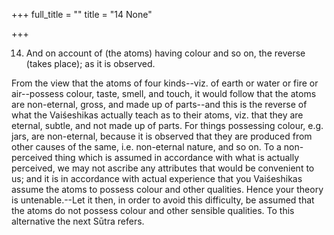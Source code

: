 +++
full_title = ""
title = "14 None"

+++


14. And on account of (the atoms) having colour and so on, the reverse (takes place); as it is observed.

From the view that the atoms of four kinds--viz. of earth or water or fire or air--possess colour, taste, smell, and touch, it would follow that the atoms are non-eternal, gross, and made up of parts--and this is the reverse of what the Vaiśeshikas actually teach as to their atoms, viz. that they are eternal, subtle, and not made up of parts. For things possessing colour, e.g. jars, are non-eternal, because it is observed that they are produced from other causes of the same, i.e. non-eternal nature, and so on. To a non-perceived thing which is assumed in accordance with what is actually perceived, we may not ascribe any attributes that would be convenient to us; and it is in accordance with actual experience that you Vaiśeshikas assume the atoms to possess colour and other qualities. Hence your theory is untenable.--Let it then, in order to avoid this difficulty, be assumed that the atoms do not possess colour and other sensible qualities. To this alternative the next Sūtra refers.

